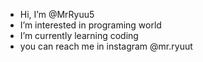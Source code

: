 - Hi, I’m @MrRyuu5
-  I’m interested in programing world
-  I’m currently learning coding
-  you can reach me in instagram @mr.ryuut
